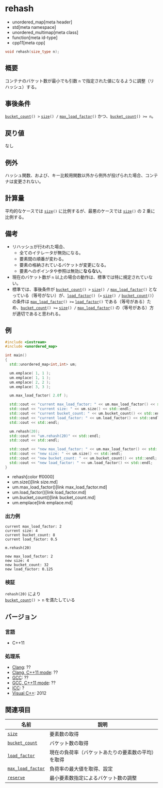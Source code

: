 # rehash
* unordered_map[meta header]
* std[meta namespace]
* unordered_multimap[meta class]
* function[meta id-type]
* cpp11[meta cpp]

```cpp
void rehash(size_type n);
```

## 概要
コンテナのバケット数が最小でも引数 `n` で指定された値になるように調整（リハッシュ）する。


## 事後条件
[`bucket_count`](bucket_count.md)`() >` [`size`](size.md)`() /` [`max_load_factor`](max_load_factor.md)`()` かつ、[`bucket_count`](bucket_count.md)`() >= n`。


## 戻り値
なし


## 例外
ハッシュ関数、および、キー比較用関数以外から例外が投げられた場合、コンテナは変更されない。


## 計算量
平均的なケースでは [`size`](size.md)`()` に比例するが、最悪のケースでは [`size`](size.md)`()` の 2 乗に比例する。


## 備考
- リハッシュが行われた場合、
	- 全てのイテレータが無効になる。
	- 要素間の順番が変わる。
	- 要素の格納されているバケットが変更になる。
	- 要素へのポインタや参照は無効に**ならない**。
- 現在のバケット数が `n` 以上の場合の動作は、標準では特に規定されていない。
- 標準では、事後条件が [`bucket_count`](bucket_count.md)`() >` [`size`](size.md)`() /` [`max_load_factor`](max_load_factor.md)`()` となっている（等号がない）が、[`load_factor`](load_factor.md)`()`（`=` [`size`](size.md)`() /` [`bucket_count`](bucket_count.md)`()`）の条件は [`max_load_factor`](max_load_factor.md)`() >=` [`load_factor`](load_factor.md)`()` である（等号がある）ため、[`bucket_count`](bucket_count.md)`() >=` [`size`](size.md)`() /` [`max_load_factor`](max_load_factor.md)`()` の（等号がある）方が適切であると思われる。


## 例
```cpp example
#include <iostream>
#include <unordered_map>

int main()
{
  std::unordered_map<int,int> um;

  um.emplace( 1, 1 );
  um.emplace( 1, 1 );
  um.emplace( 2, 2 );
  um.emplace( 3, 3 );

  um.max_load_factor( 2.0f );

  std::cout << "current max_load_factor: " << um.max_load_factor() << std::endl;
  std::cout << "current size: " << um.size() << std::endl;
  std::cout << "current bucket_count: " << um.bucket_count() << std::endl;
  std::cout << "current load_factor: " << um.load_factor() << std::endl;
  std::cout << std::endl;

  um.rehash(20);
  std::cout << "um.rehash(20)" << std::endl;
  std::cout << std::endl;

  std::cout << "new max_load_factor: " << um.max_load_factor() << std::endl;
  std::cout << "new size: " << um.size() << std::endl;
  std::cout << "new bucket_count: " << um.bucket_count() << std::endl;
  std::cout << "new load_factor: " << um.load_factor() << std::endl;
}
```
* rehash[color ff0000]
* um.size()[link size.md]
* um.max_load_factor()[link max_load_factor.md]
* um.load_factor()[link load_factor.md]
* um.bucket_count()[link bucket_count.md]
* um.emplace[link emplace.md]

### 出力例
```
current max_load_factor: 2
current size: 4
current bucket_count: 8
current load_factor: 0.5

m.rehash(20)

new max_load_factor: 2
new size: 4
new bucket_count: 32
new load_factor: 0.125
```

### 検証
`rehash(20)` により  
[`bucket_count`](bucket_count.md)`() > n`  を満たしている

## バージョン
### 言語
- C++11

### 処理系
- [Clang](/implementation.md#clang): ??
- [Clang, C++11 mode](/implementation.md#clang): ??
- [GCC](/implementation.md#gcc): ??
- [GCC, C++11 mode](/implementation.md#gcc): ??
- [ICC](/implementation.md#icc): ?
- [Visual C++](/implementation.md#visual_cpp): 2012

## 関連項目

| 名前 | 説明 |
|-------------------------------------------|--------------|
| [`size`](size.md)                       | 要素数の取得 |
| [`bucket_count`](bucket_count.md)       | バケット数の取得 |
| [`load_factor`](load_factor.md)         | 現在の負荷率（バケットあたりの要素数の平均）を取得 |
| [`max_load_factor`](max_load_factor.md) | 負荷率の最大値を取得、設定 |
| [`reserve`](reserve.md)                 | 最小要素数指定によるバケット数の調整 |

